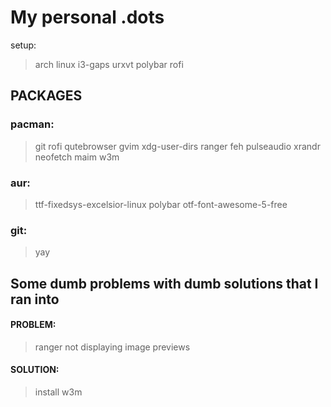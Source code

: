# My personal .dots

setup:
> arch linux
> i3-gaps
> urxvt
> polybar
> rofi


## PACKAGES

### pacman:
> git
> rofi
> qutebrowser
> gvim
> xdg-user-dirs
> ranger
> feh
> pulseaudio
> xrandr
> neofetch
> maim
> w3m

### aur:
> ttf-fixedsys-excelsior-linux
> polybar
> otf-font-awesome-5-free
### git:
> yay


## Some dumb problems with dumb solutions that I ran into

#### PROBLEM: 
> ranger not displaying image previews
#### SOLUTION:
> install w3m
